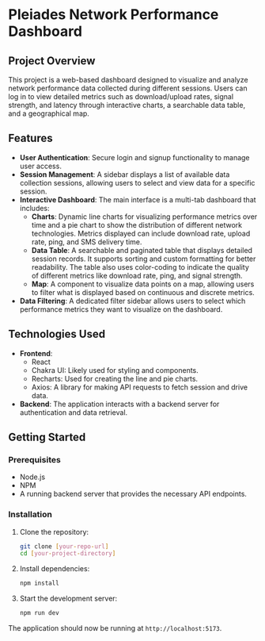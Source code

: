 # Pleiades Network Performance Dashboard

## Project Overview

This project is a web-based dashboard designed to visualize and analyze network performance data collected during different sessions. Users can log in to view detailed metrics such as download/upload rates, signal strength, and latency through interactive charts, a searchable data table, and a geographical map.

## Features

- **User Authentication**: Secure login and signup functionality to manage user access.
- **Session Management**: A sidebar displays a list of available data collection sessions, allowing users to select and view data for a specific session.
- **Interactive Dashboard**: The main interface is a multi-tab dashboard that includes:
  - **Charts**: Dynamic line charts for visualizing performance metrics over time and a pie chart to show the distribution of different network technologies. Metrics displayed can include download rate, upload rate, ping, and SMS delivery time.
  - **Data Table**: A searchable and paginated table that displays detailed session records. It supports sorting and custom formatting for better readability. The table also uses color-coding to indicate the quality of different metrics like download rate, ping, and signal strength.
  - **Map**: A component to visualize data points on a map, allowing users to filter what is displayed based on continuous and discrete metrics.
- **Data Filtering**: A dedicated filter sidebar allows users to select which performance metrics they want to visualize on the dashboard.

## Technologies Used

- **Frontend**:
  - React
  - Chakra UI: Likely used for styling and components.
  - Recharts: Used for creating the line and pie charts.
  - Axios: A library for making API requests to fetch session and drive data.
- **Backend**: The application interacts with a backend server for authentication and data retrieval.

## Getting Started

### Prerequisites

- Node.js
- NPM
- A running backend server that provides the necessary API endpoints.

### Installation

1.  Clone the repository:
    ```sh
    git clone [your-repo-url]
    cd [your-project-directory]
    ```
2.  Install dependencies:
    ```sh
    npm install
    ```
3.  Start the development server:
    ```sh
    npm run dev
    ```

The application should now be running at `http://localhost:5173`.
